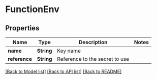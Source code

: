 # FunctionEnv

## Properties

Name | Type | Description | Notes
------------ | ------------- | ------------- | -------------
**name** | **String** | Key name | 
**reference** | **String** | Reference to the secret to use | 

[[Back to Model list]](../README.md#documentation-for-models) [[Back to API list]](../README.md#documentation-for-api-endpoints) [[Back to README]](../README.md)


